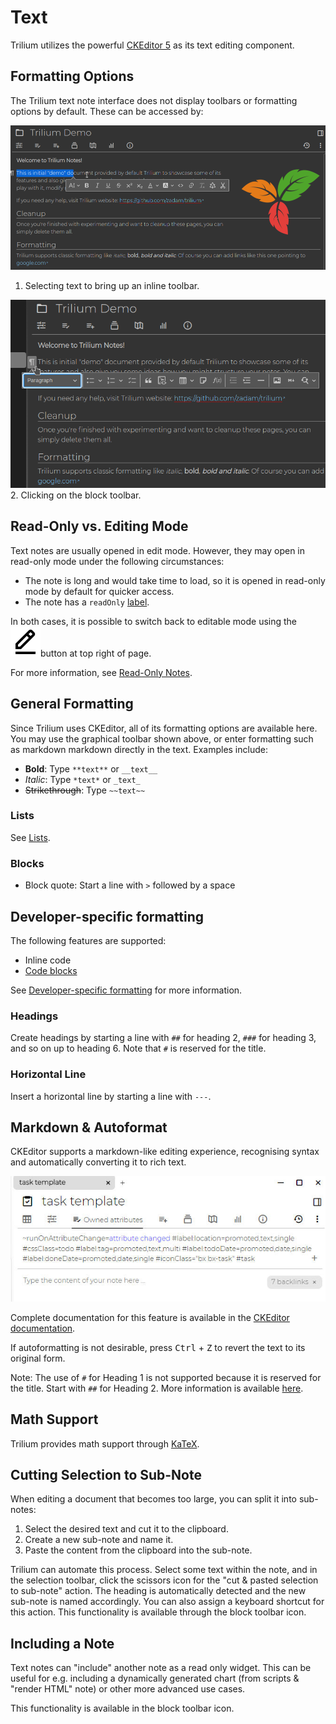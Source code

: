 # Text
Trilium utilizes the powerful [CKEditor 5](https://ckeditor.com/ckeditor-5/) as its text editing component.

## Formatting Options

The Trilium text note interface does not display toolbars or formatting options by default. These can be accessed by:

![inline note formatting](../Attachments/text-notes-formatting-inli.png)

1.  Selecting text to bring up an inline toolbar.

![formating note block](../Attachments/text-notes-formatting-bloc.png)2\. Clicking on the block toolbar.

## Read-Only vs. Editing Mode

Text notes are usually opened in edit mode. However, they may open in read-only mode under the following circumstances:

*   The note is long and would take time to load, so it is opened in read-only mode by default for quicker access.
*   The note has a `readOnly` [label](../Advanced%20Usage/Attributes.md).

In both cases, it is possible to switch back to editable mode using the ![](Text_bx-edit-alt.svg)button at top right of page.

For more information, see [Read-Only Notes](../Basic%20Concepts%20and%20Features/Notes/Read-Only%20Notes.md).

## General Formatting

Since Trilium uses CKEditor, all of its formatting options are available here. You may use the graphical toolbar shown above, or enter formatting such as markdown markdown directly in the text. Examples include:

*   **Bold**: Type `**text**` or `__text__`
*   _Italic_: Type `*text*` or `_text_`
*   ~~Strikethrough~~: Type `~~text~~`

### Lists

See [Lists](Text/Lists.md).

### Blocks

*   Block quote: Start a line with `>` followed by a space

## Developer-specific formatting

The following features are supported:

*   Inline code
*   [Code blocks](Text/Developer-specific%20formatting/Code%20blocks.md)

See [Developer-specific formatting](Text/Developer-specific%20formatting.md) for more information.

### Headings

Create headings by starting a line with `##` for heading 2, `###` for heading 3, and so on up to heading 6. Note that `#` is reserved for the title.

### Horizontal Line

Insert a horizontal line by starting a line with `---`.

## Markdown & Autoformat

CKEditor supports a markdown-like editing experience, recognising syntax and automatically converting it to rich text.

![](Text_image.png)

Complete documentation for this feature is available in the [CKEditor documentation](https://ckeditor.com/docs/ckeditor5/latest/features/autoformat.html).

If autoformatting is not desirable, press <kbd>Ctrl</kbd> + <kbd>Z</kbd> to revert the text to its original form.

Note: The use of `#` for Heading 1 is not supported because it is reserved for the title. Start with `##` for Heading 2. More information is available [here](https://ckeditor.com/docs/ckeditor5/latest/features/headings.html#heading-levels).

## Math Support

Trilium provides math support through [KaTeX](https://katex.org/).

## Cutting Selection to Sub-Note

When editing a document that becomes too large, you can split it into sub-notes:

1.  Select the desired text and cut it to the clipboard.
2.  Create a new sub-note and name it.
3.  Paste the content from the clipboard into the sub-note.

Trilium can automate this process. Select some text within the note, and in the selection toolbar, click the scissors icon for the "cut & pasted selection to sub-note" action. The heading is automatically detected and the new sub-note is named accordingly. You can also assign a keyboard shortcut for this action. This functionality is available through the block toolbar icon.

## Including a Note

Text notes can "include" another note as a read only widget. This can be useful for e.g. including a dynamically generated chart (from scripts & "render HTML" note) or other more advanced use cases.

This functionality is available in the block toolbar icon.